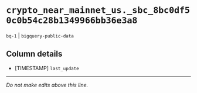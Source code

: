 # `crypto_near_mainnet_us._sbc_8bc0df50c0b54c28b1349966bb36e3a8`
`bq-1` | `bigquery-public-data`

## Column details
* [TIMESTAMP] `last_update`

-------------------------------------------------------------------------------
*Do not make edits above this line.*
